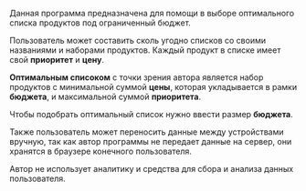Данная программа предназначена для помощи в выборе оптимального списка продуктов под ограниченный бюджет.

Пользователь может составить сколь угодно списков со своими названиями и наборами продуктов.
Каждый продукт в списке имеет свой **приоритет**  и **цену**. 

**Оптимальным списоком** с точки зрения автора является 
набор продуктов с минимальной суммой **цены**, которая укладывается в рамки **бюджета**, и максимальной суммой 
**приоритета**. 

Чтобы подобрать оптимальный список нужно ввести размер **бюджета**.

Также пользователь может переносить данные между устройствами вручную, так как автор программы не передает данные 
на сервер, они хранятся в браузере конечного пользователя. 

Автор не использует аналитику и средства для сбора и анализа данных пользователя. 
